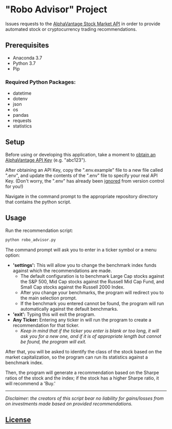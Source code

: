 # "Robo Advisor" Project

Issues requests to the [AlphaVantage Stock Market API](https://www.alphavantage.co/) in order to provide automated stock or cryptocurrency trading recommendations.

## Prerequisites

  + Anaconda 3.7
  + Python 3.7
  + Pip

### Required Python Packages:

  + datetime
  + dotenv
  + json
  + os
  + pandas
  + requests
  + statistics

## Setup

Before using or developing this application, take a moment to [obtain an AlphaVantage API Key](https://www.alphavantage.co/support/#api-key) (e.g. "abc123").

After obtaining an API Key, copy the ".env.example" file to a new file called ".env", and update the contents of the ".env" file to specify your real API Key. (Don't worry, the ".env" has already been [ignored](/.gitignore) from version control for you!)

Navigate in the command prompt to the appropriate repository directory that contains the python script.

## Usage

Run the recommendation script:

```py
python robo_advisor.py
```
The command prompt will ask you to enter in a ticker symbol or a menu option:
  + **'settings':** This will allow you to change the benchmark index funds against which the recommendations are made. 
    + The default configuration is to benchmark Large Cap stocks against the S&P 500, Mid Cap stocks against the Russell Mid Cap Fund, and Small Cap stocks against the Russell 2000 Index. 
    + After you change your benchmarks, the program will redirect you to the main selection prompt.
    + If the benchmark you entered cannot be found, the program will run automatically against the default benchmarks.
  + **'exit':** Typing this will exit the program. 
  + **Any Ticker:** Entering any ticker in will run the program to create a recommendation for that ticker. 
  	+ _Keep in mind that if the ticker you enter is blank or too long, it will ask you for a new one, and if it is of appropriate length but cannot be found, the program will exit._

After that, you will be asked to identify the class of the stock based on the market capitalization, so the program can run its statistics against a benchmark index. 

Then, the program will generate a recommendation based on the Sharpe ratios of the stock and the index; if the stock has a higher Sharpe ratio, it will recommend a 'Buy.'

-----

_Disclaimer: the creators of this script bear no liability for gains/losses from on investments made based on provided recommendations._



## [License](/LICENSE.md)
